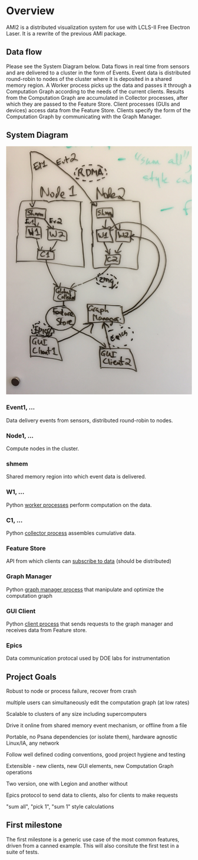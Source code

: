 # Overview

AMI2 is a distributed visualization system for use with LCLS-II Free Electron Laser.
It is a rewrite of the previous AMI package.

## Data flow
Please see the System Diagram below.
Data flows in real time from sensors and are delivered to a cluster in the form of Events.
Event data is distributed round-robin to nodes of the cluster where it is deposited in a shared memory region.
A Worker process picks up the data and passes it through a Computation Graph according to the needs of the current clients.
Results from the Computation Graph are accumulated in Collector processes, after which they are passed to the Feature Store.
Client processes (GUIs and devices) access data from the Feature Store.
Clients specify the form of the Computation Graph by communicating with the Graph Manager.



## System Diagram

<img src="images/AMI2_system_diagram.jpg" width=800>

### Event1, ...
Data delivery events from sensors, distributed round-robin to nodes.

### Node1, ...
Compute nodes in the cluster.

### shmem
Shared memory region into which event data is delivered.

### W1, ...
Python [worker processes](worker.md) perform computation on the data.

### C1, ...
Python [collector process](collector.md) assembles cumulative data.

### Feature Store
API from which clients can [subscribe to data](feature_store.md) (should be distributed)

### Graph Manager
Python [graph manager process](graph_manager.md) that manipulate and optimize the computation graph

### GUI Client
Python [client process](client.md) that sends requests to the graph manager and receives data from Feature store.

### Epics
Data communication protocal used by DOE labs for instrumentation


## Project Goals

Robust to node or process failure, recover from crash

multiple users can simultaneously edit the computation graph (at low rates)

Scalable to clusters of any size including supercomputers

Drive it online from shared memory event mechanism, or offline from a file

Portable, no Psana dependencies (or isolate them), hardware agnostic Linux/IA, any network

Follow well defined coding conventions, good project hygiene and testing

Extensible - new clients, new GUI elements, new Computation Graph operations

Two version, one with Legion and another without

Epics protocol to send data to clients, also for clients to make requests

"sum all", "pick 1", "sum 1" style calculations

## First milestone

The first milestone is a generic use case of the most common features, driven from
a canned example.
This will also consitute the first test in a suite of tests.

